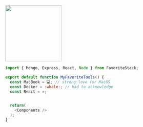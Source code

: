 <img src="https://camo.githubusercontent.com/3b7c592ede97b6138ffd4b1cc1541c2f3b11fd39/687474703a2f2f33312e6d656469612e74756d626c722e636f6d2f31376665613932306666333665663466356238373764353231366137616164392f74756d626c725f6d6f39786a65387a5a34317163626975666f315f313238302e676966" height="175px" width ="175px">

```javascript
import { Mongo, Express, React, Node } from FavoriteStack;

export default function MyFavoriteTools() {
  const MacBook = 💻; // strong love for MacOS
  const Docker = :whale:; // had to acknowledge
  const React = ⚛️;
  

  return(
    <Components />
  );
}
```
